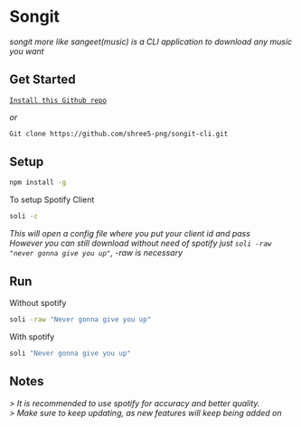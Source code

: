 # Songit <br>
*songit more like sangeet(music) is a CLI application to download any music you want*<br>

## Get Started

[`Install this Github repo`](https://github.com/shree5-png/songit-cli.git)<br>

*or*<br>

```sh
Git clone https://github.com/shree5-png/songit-cli.git
```

## Setup

```sh
npm install -g
```

To setup Spotify Client

```sh
soli -c
```

*This will open a config file where you put your client id and pass*<br>
*However you can still download without need of spotify just `soli -raw "never gonna give you up"`, -raw is necessary*<br>

## Run

Without spotify

```sh
soli -raw "Never gonna give you up"
```

With spotify

```sh
soli "Never gonna give you up"
```


## Notes

*> It is recommended to use spotify for accuracy and better quality.*<br>
*> Make sure to keep updating, as new features will keep being added on*




